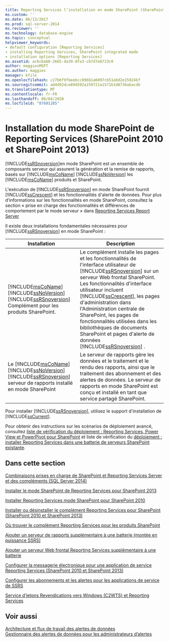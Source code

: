 ```yaml
---
title: Reporting Services l’installation en mode SharePoint (SharePoint 2010 et SharePoint 2013) | Microsoft Docs
ms.custom: ''
ms.date: 06/13/2017
ms.prod: sql-server-2014
ms.reviewer: ''
ms.technology: database-engine
ms.topic: conceptual
helpviewer_keywords:
- default configuration [Reporting Services]
- installing Reporting Services, SharePoint integrated mode
- installation options [Reporting Services]
ms.assetid: ac6cba68-2665-4a39-8fa3-cb7d7e6723c0
author: maggiesMSFT
ms.author: maggies
manager: kfile
ms.openlocfilehash: c27b6f9fbeebcc896b1a6097cb51e8d2e15924bf
ms.sourcegitcommit: ad4d92dce894592a259721a1571b1d8736abacdb
ms.translationtype: MT
ms.contentlocale: fr-FR
ms.lasthandoff: 08/04/2020
ms.locfileid: "87601285"
---
```

# <a name="reporting-services-sharepoint-mode-installation-sharepoint-2010-and-sharepoint-2013"></a>Installation du mode SharePoint de Reporting Services (SharePoint 2010 et SharePoint 2013)
  [!INCLUDE[ssRSnoversion](../../includes/ssrsnoversion-md.md)]en mode SharePoint est un ensemble de composants serveur qui assurent la génération et la remise de rapports, basés sur [!INCLUDE[msCoName](../../includes/msconame-md.md)] [!INCLUDE[ssNoVersion](../../includes/ssnoversion-md.md)] les [!INCLUDE[msCoName](../../includes/msconame-md.md)] produits et SharePoint.  
  
 L'exécution de [!INCLUDE[ssRSnoversion](../../includes/ssrsnoversion-md.md)] en mode SharePoint fournit [!INCLUDE[ssCrescent](../../includes/sscrescent-md.md)] et les fonctionnalités d'alerte de données. Pour plus d’informations sur les fonctionnalités en mode SharePoint, consultez la section « prise en charge des fonctionnalités et différences de comportement par le mode serveur » dans [Reporting Services Report Server](../reporting-services-report-server.md)  
  
 Il existe deux installations fondamentales nécessaires pour [!INCLUDE[ssRSnoversion](../../includes/ssrsnoversion-md.md)] en mode SharePoint :  
  
|Installation|Description|  
|------------------|-----------------|  
|[!INCLUDE[msCoName](../../includes/msconame-md.md)] [!INCLUDE[ssNoVersion](../../includes/ssnoversion-md.md)] [!INCLUDE[ssRSnoversion](../../includes/ssrsnoversion-md.md)] Complément pour les produits SharePoint.|Le complément installe les pages et les fonctionnalités de l'interface utilisateur de [!INCLUDE[ssRSnoversion](../../includes/ssrsnoversion-md.md)] sur un serveur Web frontal SharePoint. Les fonctionnalités d'interface utilisateur incluent [!INCLUDE[ssCrescent](../../includes/sscrescent-md.md)], les pages d'administration dans l'Administration centrale de SharePoint, les pages de fonctionnalités utilisées dans les bibliothèques de documents SharePoint et pages d'alerte de données [!INCLUDE[ssRSnoversion](../../includes/ssrsnoversion-md.md)] .|  
|Le [!INCLUDE[msCoName](../../includes/msconame-md.md)] [!INCLUDE[ssNoVersion](../../includes/ssnoversion-md.md)] [!INCLUDE[ssRSnoversion](../../includes/ssrsnoversion-md.md)] serveur de rapports installé en mode SharePoint|Le serveur de rapports gère les données et le traitement et le rendu des rapports, ainsi que le traitement des abonnement et des alertes de données. Le serveur de rapports en mode SharePoint est conçu et installé en tant que service partagé SharePoint.|  
  
 Pour installer [!INCLUDE[ssRSnoversion](../../includes/ssrsnoversion-md.md)], utilisez le support d'installation de [!INCLUDE[ssCurrent](../../includes/sscurrent-md.md)].  
  
 Pour obtenir des instructions sur les scénarios de déploiement avancé, consultez [liste de vérification du déploiement : Reporting Services, Power View et PowerPivot pour SharePoint](../../sql-server/install/deployment-checklist-reporting-services-power-view-power-pivot-for-sharepoint.md) et liste de vérification du [déploiement : installer Reporting Services dans une batterie de serveurs SharePoint existante](../../sql-server/install/deployment-checklist-install-reporting-services-existing-sharepoint-farm.md).  
  
## <a name="in-this-section"></a>Dans cette section  
 [Combinaisons prises en charge de SharePoint et Reporting Services Server et des compléments &#40;SQL Server 2014&#41;](supported-combinations-of-sharepoint-and-reporting-services-server.md)  
  
 [Installer le mode SharePoint de Reporting Services pour SharePoint 2013](../../sql-server/install/install-reporting-services-sharepoint-mode-for-sharepoint-2013.md)  
  
 [Installer Reporting Services mode SharePoint pour SharePoint 2010](../../sql-server/install/install-reporting-services-sharepoint-mode-for-sharepoint-2010.md)  
  
 [Installer ou désinstaller le complément Reporting Services pour SharePoint &#40;SharePoint 2010 et SharePoint 2013&#41;](install-or-uninstall-the-reporting-services-add-in-for-sharepoint.md)  
  
 [Où trouver le complément Reporting Services pour les produits SharePoint](where-to-find-the-reporting-services-add-in-for-sharepoint-products.md)  
  
 [Ajouter un serveur de rapports supplémentaire à une batterie &#40;montée en puissance SSRS&#41;](add-an-additional-report-server-to-a-farm-ssrs-scale-out.md)  
  
 [Ajouter un serveur Web frontal Reporting Services supplémentaire à une batterie](add-an-additional-reporting-services-web-front-end-to-a-farm.md)  
  
 [Configurer la messagerie électronique pour une application de service Reporting Services &#40;SharePoint 2010 et SharePoint 2013&#41;](configure-e-mail-for-a-reporting-services-service-application.md)  
  
 [Configurer les abonnements et les alertes pour les applications de service de SSRS](provision-subscriptions-and-alerts-for-ssrs-service-applications.md)  
  
 [Service d’jetons Revendications vers Windows &#40;C2WTS&#41; et Reporting Services](../../sql-server/install/claims-to-windows-token-service-c2wts-and-reporting-services.md)  
  
## <a name="see-also"></a>Voir aussi  
 [Architecture et flux de travail des alertes de données](../reporting-services-data-alerts.md#AlertingWF)   
 [Gestionnaire des alertes de données pour les administrateurs d’alertes](../data-alert-manager-for-alerting-administrators.md)  
  
  
